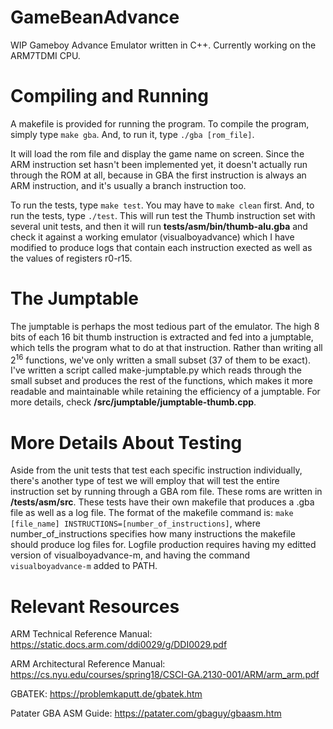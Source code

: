 # GameBeanAdvance
WIP Gameboy Advance Emulator written in C++. Currently working on the ARM7TDMI CPU.

# Compiling and Running
A makefile is provided for running the program. To compile the program, simply type `make gba`. And, to run it, type `./gba [rom_file]`.

It will load the rom file and display the game name on screen. Since the ARM instruction set hasn't been implemented yet, it doesn't actually run through the ROM at all, because in GBA the first instruction is always an ARM instruction, and it's usually a branch instruction too.

To run the tests, type `make test`. You may have to `make clean` first. And, to run the tests, type `./test`. This will run test the Thumb instruction set with several unit tests, and then it will run __tests/asm/bin/thumb-alu.gba__ and check it against a working emulator (visualboyadvance) which I have modified to produce logs that contain each instruction exected as well as the values of registers r0-r15.

# The Jumptable
The jumptable is perhaps the most tedious part of the emulator. The high 8 bits of each 16 bit thumb instruction is extracted and fed into a jumptable, which tells the program what to do at that instruction. Rather than writing all 2<sup>16</sup> functions, we've only written a small subset (37 of them to be exact). I've written a script called make-jumptable.py which reads through the small subset and produces the rest of the functions, which makes it more readable and maintainable while retaining the efficiency of a jumptable. For more details, check __/src/jumptable/jumptable-thumb.cpp__.

# More Details About Testing
Aside from the unit tests that test each specific instruction individually, there's another type of test we will employ that will test the entire instruction set by running through a GBA rom file. These roms are written in __/tests/asm/src__. These tests have their own makefile that produces a .gba file as well as a log file. The format of the makefile command is: `make [file_name] INSTRUCTIONS=[number_of_instructions]`, where number_of_instructions specifies how many instructions the makefile should produce log files for. Logfile production requires having my editted version of visualboyadvance-m, and having the command `visualboyadvance-m` added to PATH.

# Relevant Resources
ARM Technical Reference Manual: https://static.docs.arm.com/ddi0029/g/DDI0029.pdf

ARM Architectural Reference Manual: https://cs.nyu.edu/courses/spring18/CSCI-GA.2130-001/ARM/arm_arm.pdf

GBATEK: https://problemkaputt.de/gbatek.htm

Patater GBA ASM Guide: https://patater.com/gbaguy/gbaasm.htm